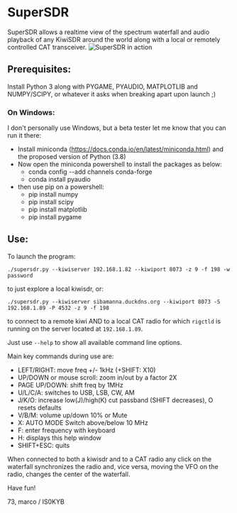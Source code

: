 # SuperSDR

SuperSDR allows a realtime view of the spectrum waterfall and audio playback of any KiwiSDR around the world along with a local or remotely controlled CAT transceiver.
![SuperSDR in action](https://github.com/mcogoni/supersdr/blob/main/supersdr_screenshot.png)

## Prerequisites:
Install Python 3 along with PYGAME, PYAUDIO, MATPLOTLIB and NUMPY/SCIPY, or whatever it asks when breaking apart upon launch ;)
### On Windows:
I don't personally use Windows, but a beta tester let me know that you can run it there:
- Install miniconda (https://docs.conda.io/en/latest/miniconda.html) and the proposed version of Python (3.8)
- Now open the miniconda powershell to install the packages as below:
  * conda config --add channels conda-forge 
  * conda install pyaudio
- then use pip on a powershell:
  * pip install numpy
  * pip install scipy
  * pip install matplotlib
  * pip install pygame


## Use:
To launch the program:
```
./supersdr.py --kiwiserver 192.168.1.82 --kiwiport 8073 -z 9 -f 198 -w password
```
to just explore a local kiwisdr, or:

```
./supersdr.py --kiwiserver sibamanna.duckdns.org --kiwiport 8073 -S 192.168.1.89 -P 4532 -z 9 -f 198
```
to connect to a remote kiwi AND to a local CAT radio for which ```rigctld``` is running on the server located at ```192.168.1.89```.

Just use ```--help``` to show all available command line options.

Main key commands during use are:

- LEFT/RIGHT: move freq +/- 1kHz (+SHIFT: X10)
- UP/DOWN or mouse scroll: zoom in/out by a factor 2X
- PAGE UP/DOWN: shift freq by 1MHz
- U/L/C/A: switches to USB, LSB, CW, AM
- J/K/O: increase low(J)/high(K) cut passband (SHIFT decreases), O resets defaults
- V/B/M: volume up/down 10% or Mute
- X: AUTO MODE Switch above/below 10 MHz
- F: enter frequency with keyboard
- H: displays this help window
- SHIFT+ESC: quits

When connected to both a kiwisdr and to a CAT radio any click on the waterfall synchronizes the radio and, vice versa, moving the VFO on the radio, changes the center of the waterfall.

Have fun!

73,
marco / IS0KYB
